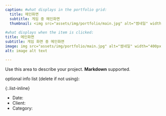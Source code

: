 ```yaml
---
caption: #what displays in the portfolio grid:
  title: 메인화면
  subtitle: 게임 중 메인화면
  thumbnail: <img src="assets/img/portfolio/main.jpg" alt="썸네일" width="400px" height="300px">
  
#what displays when the item is clicked:
title: 메인화면
subtitle: 게임 화면 중 메인화면
image: img src="assets/img/portfolio/main.jpg" alt="썸네일" width="400px" height="300px"
alt: image alt text

---
```

Use this area to describe your project. **Markdown** supported.

optional info list (delete if not using):

{:.list-inline} 
- Date: 
- Client: 
- Category: 

